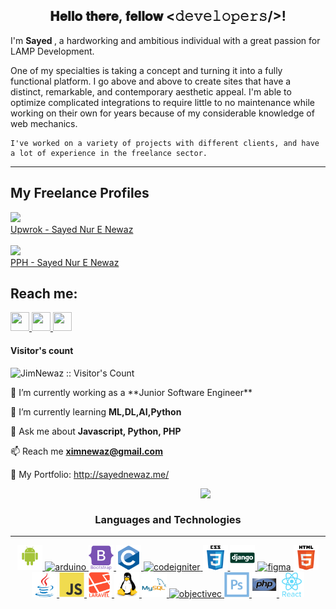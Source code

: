 <div align="center">
  <h2> 𝐇𝐞𝐥𝐥𝐨 𝐭𝐡𝐞𝐫𝐞, 𝐟𝐞𝐥𝐥𝐨𝐰 <𝚍𝚎𝚟𝚎𝚕𝚘𝚙𝚎𝚛𝚜/>! </h2>
</div>

<div>
  <p> 
    I'm <b> Sayed </b>, a hardworking and ambitious individual with a great passion for LAMP Development. 
  </p>  

  <p>
    One of my specialties is taking a concept and turning it into a fully functional platform. I go above and above to create sites that have a distinct, remarkable, and contemporary aesthetic appeal. I'm able to optimize complicated integrations to require little to no maintenance while working on their own for years because of my considerable knowledge of web mechanics.

    I've worked on a variety of projects with different clients, and have a lot of experience in the freelance sector.
  </p>

</div>

<hr>

<div>
  <h2>My Freelance Profiles </h2>

  <div>
     <img src="https://image.status.io/z6aeO6kAGsAG.png" width="100px"> <br>
     <a href="https://www.upwork.com/freelancers/~0145d52d72c6c3e698"> Upwrok - Sayed Nur E Newaz </a>
  </div>
  
    
  <div>
    <br>
    <img src="https://upload.wikimedia.org/wikipedia/commons/0/01/PeoplePerHour.com_2018_logo.png" width="200px"> 
    <br>    
    <a href="https://www.pngitem.com/pimgs/m/682-6825892_logo-people-per-hour-hd-png-download.png" width="200px"> PPH - Sayed Nur E Newaz </a>
  </div>  
</div>


<div>
  <h2>Reach me:</h2>
  
 <p>  

  <a href="https://www.linkedin.com/in/sayed-nur-e-newaz-77a40a1b8/">
    <img src="https://www.vectorlogo.zone/logos/linkedin/linkedin-icon.svg" alt="" height="30" width="30">
  </a>  
  
  <a href="mailto:ximnewaz@gmail.com">
    <img src="https://user-images.githubusercontent.com/64092765/178427267-133abe7d-d825-4569-adab-3a4816fdcd99.png" alt="" height="30" width="30">
  </a>

  <a href="sayednewaz.me">
    <img src="https://cdn-icons-png.flaticon.com/512/726/726107.png?w=360" alt="" height="30" width="30">
  </a>

</p>

</div>


<h4>Visitor's count</h4>

<p><img src="https://profile-counter.glitch.me/{JimNewaz}/count.svg" alt="JimNewaz :: Visitor's Count" /></p>


<div>
  <p>
  🔭 I’m currently working as a **Junior Software Engineer**

  🌱 I’m currently learning **ML,DL,AI,Python**

  💬 Ask me about **Javascript, Python, PHP**

  📫 Reach me **ximnewaz@gmail.com**  
  
  👨‍ My Portfolio: http://sayednewaz.me/

  </p>

  <img align="right" src="https://camo.githubusercontent.com/62da68eb62b1e5f175f7d1f0191dd89a653d7908feb22d37d4a0ab07365d6791/68747470733a2f2f6d656469612e67697068792e636f6d2f6d656469612f4d3967624264396e6244724f5475314d71782f67697068792e676966" width="200"/>
  
</div>



 
  
  
  



<br>




<h3 align="center">Languages and Technologies</h3>
<hr>
<p align="center">
    <a href="https://developer.android.com" target="_blank"> <img
            src="https://raw.githubusercontent.com/devicons/devicon/master/icons/android/android-original-wordmark.svg"
            alt="android" width="40" height="40" /> </a> <a href="https://www.arduino.cc/" target="_blank"> <img
            src="https://cdn.worldvectorlogo.com/logos/arduino-1.svg" alt="arduino" width="40" height="40" /> </a> <a
        href="https://getbootstrap.com" target="_blank"> <img
            src="https://raw.githubusercontent.com/devicons/devicon/master/icons/bootstrap/bootstrap-plain-wordmark.svg"
            alt="bootstrap" width="40" height="40" /> </a> <a href="https://www.cprogramming.com/" target="_blank"> <img
            src="https://raw.githubusercontent.com/devicons/devicon/master/icons/c/c-original.svg" alt="c" width="40"
            height="40" /> </a> <a href="https://codeigniter.com" target="_blank"> <img
            src="https://cdn.worldvectorlogo.com/logos/codeigniter.svg" alt="codeigniter" width="40" height="40" /> </a>
    <a href="https://www.w3schools.com/css/" target="_blank"> <img
            src="https://raw.githubusercontent.com/devicons/devicon/master/icons/css3/css3-original-wordmark.svg"
            alt="css3" width="40" height="40" /> </a> <a href="https://www.djangoproject.com/" target="_blank"> <img
            src="https://raw.githubusercontent.com/devicons/devicon/master/icons/django/django-original.svg"
            alt="django" width="40" height="40" /> </a> <a href="https://www.figma.com/" target="_blank"> <img
            src="https://www.vectorlogo.zone/logos/figma/figma-icon.svg" alt="figma" width="40" height="40" /> </a> <a
        href="https://www.w3.org/html/" target="_blank"> <img
            src="https://raw.githubusercontent.com/devicons/devicon/master/icons/html5/html5-original-wordmark.svg"
            alt="html5" width="40" height="40" /> </a> <a href="https://www.java.com" target="_blank"> <img
            src="https://raw.githubusercontent.com/devicons/devicon/master/icons/java/java-original.svg" alt="java"
            width="40" height="40" /> </a> <a href="https://developer.mozilla.org/en-US/docs/Web/JavaScript"
        target="_blank"> <img
            src="https://raw.githubusercontent.com/devicons/devicon/master/icons/javascript/javascript-original.svg"
            alt="javascript" width="40" height="40" /> </a> <a href="https://laravel.com/" target="_blank"> <img
            src="https://raw.githubusercontent.com/devicons/devicon/master/icons/laravel/laravel-plain-wordmark.svg"
            alt="laravel" width="40" height="40" /> </a> <a href="https://www.linux.org/" target="_blank"> <img
            src="https://raw.githubusercontent.com/devicons/devicon/master/icons/linux/linux-original.svg" alt="linux"
            width="40" height="40" /> </a> <a href="https://www.mysql.com/" target="_blank"> <img
            src="https://raw.githubusercontent.com/devicons/devicon/master/icons/mysql/mysql-original-wordmark.svg"
            alt="mysql" width="40" height="40" /> </a> <a
        href="https://developer.apple.com/library/archive/documentation/Cocoa/Conceptual/ProgrammingWithObjectiveC/Introduction/Introduction.html"
        target="_blank"> <img src="https://www.vectorlogo.zone/logos/apple_objectivec/apple_objectivec-icon.svg"
            alt="objectivec" width="40" height="40" /> </a> <a href="https://www.photoshop.com/en" target="_blank"> <img
            src="https://raw.githubusercontent.com/devicons/devicon/master/icons/photoshop/photoshop-line.svg"
            alt="photoshop" width="40" height="40" /> </a> <a href="https://www.php.net" target="_blank"> <img
            src="https://raw.githubusercontent.com/devicons/devicon/master/icons/php/php-original.svg" alt="php"
            width="40" height="40" /> </a> <a href="https://reactjs.org/" target="_blank"> <img
            src="https://raw.githubusercontent.com/devicons/devicon/master/icons/react/react-original-wordmark.svg"
            alt="react" width="40" height="40" /> </a>
</p>


<br>
<!-- <p style="width:100%"><img align="center" src="https://github-readme-stats.vercel.app/api/top-langs?username=jimnewaz&show_icons=true&locale=en&layout=compact" alt="jimnewaz" /></p> -->

<!-- <p>&nbsp;<img align="center" src="https://github-readme-stats.vercel.app/api?username=jimnewaz&show_icons=true&locale=en" alt="jimnewaz" /></p> -->
